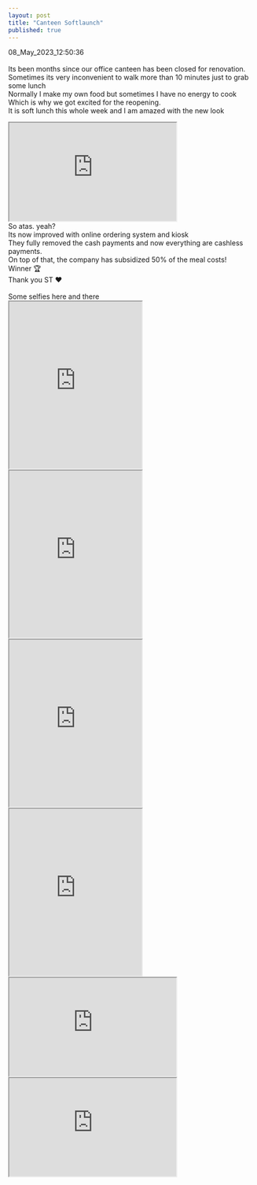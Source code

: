 ```yaml
---
layout: post
title: "Canteen Softlaunch"
published: true
---
```

08_May_2023_12:50:36 
<br>
<br>
Its been months since our office canteen has been closed for renovation.
<br>
Sometimes its very inconvenient to walk more than 10 minutes just to grab some lunch
<br>
Normally I make my own food but sometimes I have no energy to cook 
<br>
Which is why we got excited for the reopening.
<br>
It is soft lunch this whole week and I am amazed with the new look
<br>
<iframe src="https://drive.google.com/file/d/1L3Wxl48XDK2qskVMzknS2s24jkRrMniH/preview" width="340" height="200" allow="autoplay"></iframe>
<br>
So atas. yeah?
<br>
Its now improved with online ordering system and kiosk 
<br>
They fully removed the cash payments and now everything are cashless payments.
<br>
On top of that, the company has subsidized 50% of the meal costs!
<br>
Winner 🏆
<br>
Thank you ST ♥️
<br>
<br>
Some selfies here and there 
<br>
<iframe src="https://drive.google.com/file/d/1xmTQsxxIfwTph3V5rn07Q6RbCTAi3Yyn/preview" width="270" height="340" allow="autoplay"></iframe>
<iframe src="https://drive.google.com/file/d/1LlOAQaILR0T_7PJRsei_t_r6opdOq_1V/preview" width="270" height="340" allow="autoplay"></iframe>
<iframe src="https://drive.google.com/file/d/1DW5__12DSTNMTS0OPv57d0nZja5aOr55/preview" width="270" height="340" allow="autoplay"></iframe>
<iframe src="https://drive.google.com/file/d/1K6qkuSF61xLX1wVEOpB5chk7gHGu11uI/preview" width="270" height="340" allow="autoplay"></iframe>
<br>
<iframe src="https://drive.google.com/file/d/1zcHJwhTyDTar3QZfxaFFwclPQpSa2dkk/preview" width="340" height="200" allow="autoplay"></iframe>
<iframe src="https://drive.google.com/file/d/190mUFVBttuPXjf8cGTPFynuuUQJg-ieh/preview" width="340" height="200" allow="autoplay"></iframe>
